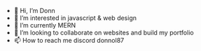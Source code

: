 - 👋 Hi, I’m Donn
- 👀 I’m interested in javascript & web design
- 🌱 I’m currently MERN
- 💞️ I’m looking to collaborate on websites and build my portfolio
- 📫 How to reach me discord donnol87
